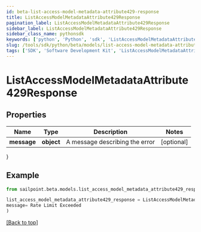 ```yaml
---
id: beta-list-access-model-metadata-attribute429-response
title: ListAccessModelMetadataAttribute429Response
pagination_label: ListAccessModelMetadataAttribute429Response
sidebar_label: ListAccessModelMetadataAttribute429Response
sidebar_class_name: pythonsdk
keywords: ['python', 'Python', 'sdk', 'ListAccessModelMetadataAttribute429Response', 'BetaListAccessModelMetadataAttribute429Response'] 
slug: /tools/sdk/python/beta/models/list-access-model-metadata-attribute429-response
tags: ['SDK', 'Software Development Kit', 'ListAccessModelMetadataAttribute429Response', 'BetaListAccessModelMetadataAttribute429Response']
---
```


# ListAccessModelMetadataAttribute429Response


## Properties

Name | Type | Description | Notes
------------ | ------------- | ------------- | -------------
**message** | **object** | A message describing the error | [optional] 
}

## Example

```python
from sailpoint.beta.models.list_access_model_metadata_attribute429_response import ListAccessModelMetadataAttribute429Response

list_access_model_metadata_attribute429_response = ListAccessModelMetadataAttribute429Response(
message= Rate Limit Exceeded 
)

```
[[Back to top]](#) 

